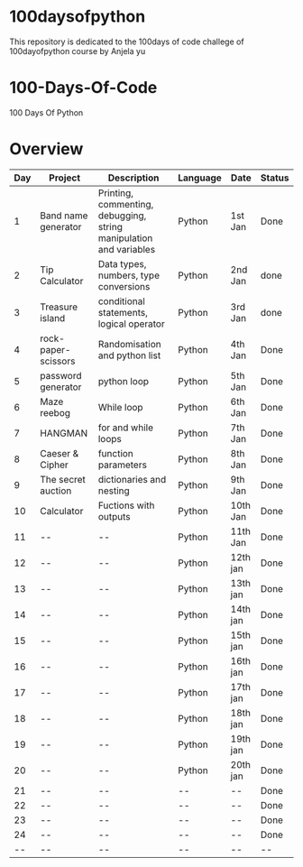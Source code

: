 # 100daysofpython
This repository is dedicated to the 100days of code challege of 100dayofpython course by Anjela yu


# 100-Days-Of-Code
100 Days Of Python

# Overview

|Day| Project |Description| Language|Date |Status|
|--|--|--|--|--|--|
| 1 | Band name generator| Printing, commenting, debugging, string manipulation and variables | Python|1st Jan | Done
|2|Tip Calculator|Data types, numbers, type conversions|Python|2nd Jan|done|
|3|Treasure island|conditional statements, logical operator|Python|3rd Jan|done|
|4|rock-paper-scissors|Randomisation and python list|Python|4th Jan|Done|
|5|password generator|python loop|Python|5th Jan|Done|
|6|Maze reebog|While loop|Python|6th Jan|Done|
|7|HANGMAN|for and while loops|Python|7th Jan|Done|
|8|Caeser & Cipher|function parameters|Python|8th Jan|Done|
|9|The secret auction|dictionaries and nesting|Python|9th Jan|Done|
|10|Calculator|Fuctions with outputs|Python|10th Jan|Done|
|11|--|--|Python|11th Jan|Done|
|12|--|--|Python|12th jan|Done|
|13|--|--|Python|13th jan|Done|
|14|--|--|Python|14th jan|Done|
|15|--|--|Python|15th jan|Done|
|16|--|--|Python|16th jan|Done|
|17|--|--|Python|17th jan|Done|
|18|--|--|Python|18th jan|Done|
|19|--|--|Python|19th jan|Done|
|20|--|--|Python|20th jan|Done|
|21|--|--|--|--|Done|
|22|--|--|--|--|Done|
|23|--|--|--|--|Done|
|24|--|--|--|--|Done|
|--|--|--|--|--|--|
 
